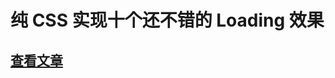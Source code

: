 # 纯 CSS 实现十个还不错的 Loading 效果

## [查看文章](https://mp.weixin.qq.com/s?__biz=MzIyMDkwODczNw==&mid=2247504350&idx=1&sn=8b1ba07b28c21209ae6353f2d9672d73&chksm=97c64c70a0b1c566e02ade751caa9d7c9749931360b910490b160ad0165e5e603df5efeb9340&scene=126&&sessionid=1665385325#rd)